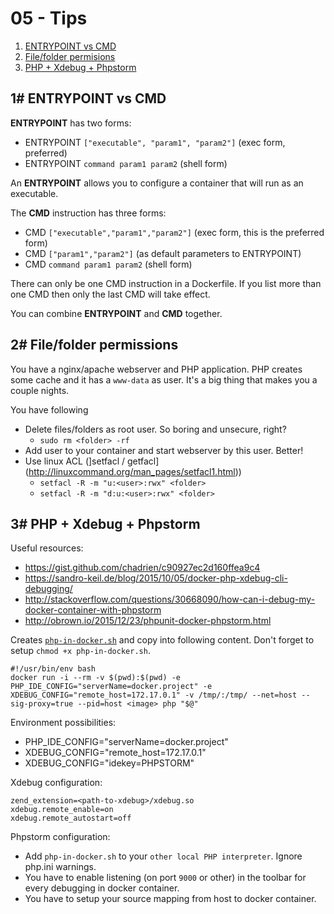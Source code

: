 # 05 - Tips

1. [ENTRYPOINT vs CMD](#1-entrypoint-vs-cmd)
2. [File/folder permisions](#2-filefolder-permissions)
2. [PHP + Xdebug + Phpstorm](#3-php-xdebug-phpstorm)

## 1# ENTRYPOINT vs CMD

**ENTRYPOINT** has two forms:

- ENTRYPOINT `["executable", "param1", "param2"]` (exec form, preferred)
- ENTRYPOINT `command param1 param2` (shell form)

An **ENTRYPOINT** allows you to configure a container that will run as an executable.

The **CMD** instruction has three forms:

- CMD `["executable","param1","param2"]` (exec form, this is the preferred form)
- CMD `["param1","param2"]` (as default parameters to ENTRYPOINT)
- CMD `command param1 param2` (shell form)

There can only be one CMD instruction in a Dockerfile. If you list more than one CMD then only the last CMD will take effect.

You can combine **ENTRYPOINT** and **CMD** together.

## 2# File/folder permissions

You have a nginx/apache webserver and PHP application. PHP creates some cache and it has a `www-data` as user. It's a big thing that makes you a couple nights.

You have following 

- Delete files/folders as root user. So boring and unsecure, right?
	- `sudo rm <folder> -rf`
- Add user to your container and start webserver by this user. Better!
- Use linux ACL (]setfacl / getfacl](http://linuxcommand.org/man_pages/setfacl1.html))
	- `setfacl -R -m "u:<user>:rwx" <folder>`
	- `setfacl -R -m "d:u:<user>:rwx" <folder>`

## 3# PHP + Xdebug + Phpstorm

Useful resources:

- https://gist.github.com/chadrien/c90927ec2d160ffea9c4
- https://sandro-keil.de/blog/2015/10/05/docker-php-xdebug-cli-debugging/
- http://stackoverflow.com/questions/30668090/how-can-i-debug-my-docker-container-with-phpstorm
- http://obrown.io/2015/12/23/phpunit-docker-phpstorm.html

Creates [`php-in-docker.sh`](https://github.com/trainit/2016-docker-workshop/blob/master/04-gui/php-in-docker.sh) and copy into following content. Don't forget to setup `chmod +x php-in-docker.sh`.

```
#!/usr/bin/env bash
docker run -i --rm -v $(pwd):$(pwd) -e PHP_IDE_CONFIG="serverName=docker.project" -e XDEBUG_CONFIG="remote_host=172.17.0.1" -v /tmp/:/tmp/ --net=host --sig-proxy=true --pid=host <image> php "$@"
```

Environment possibilities:

- PHP_IDE_CONFIG="serverName=docker.project"
- XDEBUG_CONFIG="remote_host=172.17.0.1"
- XDEBUG_CONFIG="idekey=PHPSTORM"

Xdebug configuration:

```
zend_extension=<path-to-xdebug>/xdebug.so
xdebug.remote_enable=on
xdebug.remote_autostart=off
```

Phpstorm configuration:

- Add `php-in-docker.sh` to your `other local PHP interpreter`. Ignore php.ini warnings.
- You have to enable listening (on port `9000` or other) in the toolbar for every debugging in docker container.
- You have to setup your source mapping from host to docker container.
